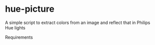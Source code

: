 hue-picture
===========

A simple script to extract colors from an image and reflect that in Philips Hue lights

Requirements
